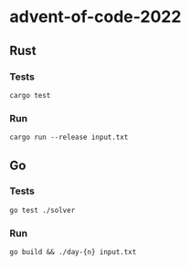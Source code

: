 # advent-of-code-2022

## Rust

### Tests

`cargo test`

### Run

`cargo run --release input.txt`

## Go

### Tests

`go test ./solver`

### Run

`go build && ./day-{n} input.txt`
